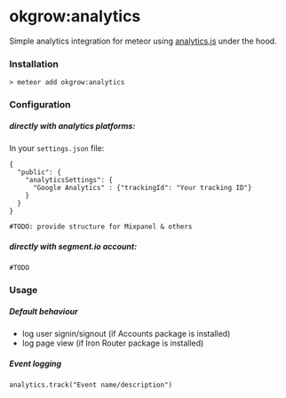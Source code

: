 # okgrow:analytics
Simple analytics integration for meteor using [analytics.js](https://segment.com/docs/libraries/analytics.js/) under the hood.

### Installation

`> meteor add okgrow:analytics`

### Configuration

##### directly with analytics platforms:
In your `settings.json` file:

```
{
  "public": {
    "analyticsSettings": {
      "Google Analytics" : {"trackingId": "Your tracking ID"}
    }
  }
}
```

`#TODO: provide structure for Mixpanel & others`

##### directly with segment.io account:

`#TODO`

### Usage

##### Default behaviour

- log user signin/signout (if Accounts package is installed)
- log page view (if Iron Router package is installed)

##### Event logging

`analytics.track("Event name/description")`
